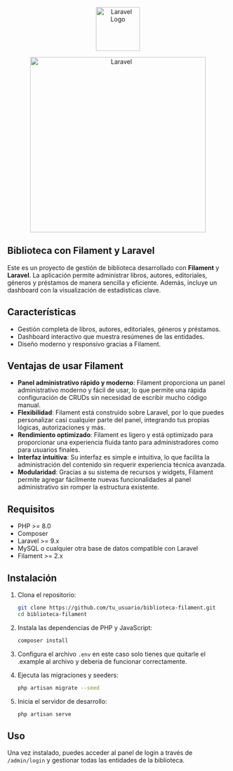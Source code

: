 <p align="center"><a href="https://laravel.com" target="_blank"><img src="https://laravel.com/img/logomark.min.svg" width="100" alt="Laravel Logo"></a></p>

<p align="center">
<a href="https://laravel.com" target="_blank"><img src="https://laravel.com/img/logotype.min.svg" width="400" alt="Laravel"></a>
</p>

## Biblioteca con Filament y Laravel

Este es un proyecto de gestión de biblioteca desarrollado con **Filament** y **Laravel**. La aplicación permite administrar libros, autores, editoriales, géneros y préstamos de manera sencilla y eficiente. Además, incluye un dashboard con la visualización de estadísticas clave.

## Características

- Gestión completa de libros, autores, editoriales, géneros y préstamos.
- Dashboard interactivo que muestra resúmenes de las entidades.
- Diseño moderno y responsivo gracias a Filament.

## Ventajas de usar Filament

- **Panel administrativo rápido y moderno**: Filament proporciona un panel administrativo moderno y fácil de usar, lo que permite una rápida configuración de CRUDs sin necesidad de escribir mucho código manual.
- **Flexibilidad**: Filament está construido sobre Laravel, por lo que puedes personalizar casi cualquier parte del panel, integrando tus propias lógicas, autorizaciones y más.
- **Rendimiento optimizado**: Filament es ligero y está optimizado para proporcionar una experiencia fluida tanto para administradores como para usuarios finales.
- **Interfaz intuitiva**: Su interfaz es simple e intuitiva, lo que facilita la administración del contenido sin requerir experiencia técnica avanzada.
- **Modularidad**: Gracias a su sistema de recursos y widgets, Filament permite agregar fácilmente nuevas funcionalidades al panel administrativo sin romper la estructura existente.

## Requisitos

- PHP >= 8.0
- Composer
- Laravel >= 9.x
- MySQL o cualquier otra base de datos compatible con Laravel
- Filament >= 2.x

## Instalación

1. Clona el repositorio:
    ```bash
    git clone https://github.com/tu_usuario/biblioteca-filament.git
    cd biblioteca-filament
    ```

2. Instala las dependencias de PHP y JavaScript:
    ```bash
    composer install
    ```

3. Configura el archivo `.env` en este caso solo tienes que quitarle el .example al archivo y deberia de funcionar correctamente.

4. Ejecuta las migraciones y seeders:
    ```bash
    php artisan migrate --seed
    ```

5. Inicia el servidor de desarrollo:
    ```bash
    php artisan serve
    ```

## Uso

Una vez instalado, puedes acceder al panel de login a través de `/admin/login` y gestionar todas las entidades de la biblioteca.
